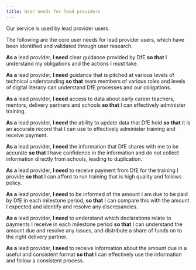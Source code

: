 ```yaml
---
title: User needs for lead providers
---
```


Our service is used by lead provider users. 

The following are the core user needs for lead provider users, which have been identified and validated through user research. 

**As a** lead provider, **I need** clear guidance provided by DfE **so that** I understand my obligations and the actions I must take.

**As a** lead provider, **I need** guidance that is pitched at various levels of technical understanding **so that** team members of various roles and levels of digital literacy can understand DfE processes and our obligations. 

**As a** lead provider, **I need** access to data about early career teachers, mentors, delivery partners and schools **so that** I can effectively administer training.

**As a** lead provider, **I need**  the ability to update data that DfE hold **so that** it is an accurate record that I can use to effectively administer training and receive payment.

**As a** lead provider, **I need** the information that DfE shares with me to be accurate **so that** I have confidence in the information and do not collect information directly from schools, leading to duplication.

**As a** lead provider, **I need** to receive payment from DfE for the training I provide **so that** I can afford to run training that is high quality and follows policy.

**As a** lead provider, **I need** to be informed of the amount I am due to be paid by DfE in each milestone period, **so that** I can compare this with the amount I expected and identify and resolve any discrepancies.

**As a** lead provider, **I need** to understand which declarations relate to payments I receive in each milestone period **so that** I can understand the amount due and resolve any issues, and distribute a share of funds on to the right delivery partner.

**As a** lead provider, **I need** to receive information about the amount due in a useful and consistent format **so that** I can effectively use the information and follow a consistent process.
